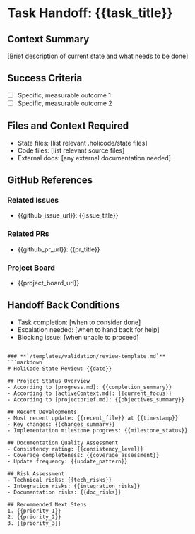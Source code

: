<!--
template_type: handoff
recommended_model: medium
handoff_id: "{{task_id}}-{{from_role}}-to-{{to_role}}"
from_conversation: "{{from_conv_id}}"
to_conversation: "{{to_conv_id}}"
created: "{{timestamp}}"
status: "pending"
priority: "medium"
-->

# Task Handoff: {{task_title}}

## Context Summary
[Brief description of current state and what needs to be done]

## Success Criteria
- [ ] Specific, measurable outcome 1
- [ ] Specific, measurable outcome 2

## Files and Context Required
- State files: [list relevant .holicode/state files]
- Code files: [list relevant source files]
- External docs: [any external documentation needed]

## GitHub References
### Related Issues
- {{github_issue_url}}: {{issue_title}}

### Related PRs  
- {{github_pr_url}}: {{pr_title}}

### Project Board
- {{project_board_url}}

## Handoff Back Conditions
- Task completion: [when to consider done]
- Escalation needed: [when to hand back for help]
- Blocking issue: [when unable to proceed]
```

### **`/templates/validation/review-template.md`**
```markdown
# HoliCode State Review: {{date}}

## Project Status Overview
- According to [progress.md]: {{completion_summary}}
- According to [activeContext.md]: {{current_focus}}
- According to [projectbrief.md]: {{objectives_summary}}

## Recent Developments
- Most recent update: {{recent_file}} at {{timestamp}}
- Key changes: {{changes_summary}}
- Implementation milestone progress: {{milestone_status}}

## Documentation Quality Assessment
- Consistency rating: {{consistency_level}}
- Coverage completeness: {{coverage_assessment}}
- Update frequency: {{update_pattern}}

## Risk Assessment
- Technical risks: {{tech_risks}}
- Integration risks: {{integration_risks}}
- Documentation risks: {{doc_risks}}

## Recommended Next Steps
1. {{priority_1}}
2. {{priority_2}}
3. {{priority_3}}
